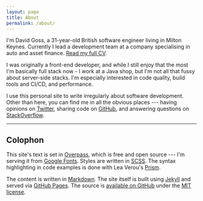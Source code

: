 ```yaml
---
layout: page
title: About
permalink: /about/
---
```


I'm David Goss, a 31-year-old British software engineer living in Milton Keynes. Currently I lead a development team at a company specialising in auto and asset finance. [Read my full CV](/cv/).

I was originally a front-end developer, and while I still enjoy that the most I'm basically full stack now - I work at a Java shop, but I'm not all that fussy about server-side stacks. I'm especially interested in code quality, build tools and CI/CD, and performance.

I use this personal site to write irregularly about software development. Other than here, you can find me in all the obvious places --- having opinions on [Twitter](http://twitter.com/davidjgoss), sharing code on [GitHub](http://github.com/davidjgoss), and answering questions on [StackOverflow](http://stackoverflow.com/users/2235953/david-goss).

- - -

## Colophon ##

This site's text is set in [Overpass](http://overpassfont.org/), which is free and open source --- I'm serving it from [Google Fonts](https://fonts.google.com/specimen/Overpass?selection.family=Overpass+Mono%7COverpass:400,400i,700,700i). Styles are written in [SCSS](http://sass-lang.com/). The syntax highlighting in code examples is done with Lea Verou's [Prism](http://prismjs.com/).

The content is written in [Markdown](https://daringfireball.net/projects/markdown/). The site itself is built using [Jekyll](http://jekyllrb.com) and served via [GitHub Pages](https://pages.github.com). The source is [available on GitHub](https://github.com/davidjgoss/davidjgoss.github.io) under the [MIT license](https://opensource.org/licenses/MIT).
